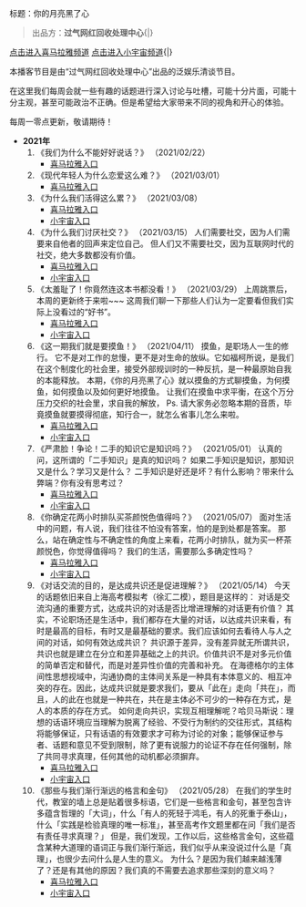 标题：你的月亮黑了心

>	出品方：**过气网红回收处理中心**{|}

[点击进入喜马拉雅频道](https://www.ximalaya.com/yule/46899127/)
[点击进入小宇宙频道](https://www.xiaoyuzhoufm.com/podcast/6034cf819d8676983dcf81ef){|}

本播客节目是由“过气网红回收处理中心”出品的泛娱乐清谈节目。

在这里我们每周会就一些有趣的话题进行深入讨论与吐槽，可能十分片面，可能十分主观，甚至可能政治不正确。但是希望给大家带来不同的视角和开心的体验。

每周一零点更新，敬请期待！

-	**2021年**
	1.	《我们为什么不能好好说话？》 （2021/02/22）
		-	[喜马拉雅入口](https://www.ximalaya.com/yule/46899127/388141549)
	2.	《现代年轻人为什么恋爱这么难？》 （2021/03/01）
		-	[喜马拉雅入口](https://www.ximalaya.com/yule/46899127/390464943)
	3.	《为什么我们活得这么累？》 （2021/03/08）
		-	[喜马拉雅入口](https://www.ximalaya.com/yule/46899127/392733660)
		-	[小宇宙入口](https://www.xiaoyuzhoufm.com/episode/6044f85d55a0d3f4b8f96616)
	4.	《为什么我们讨厌社交？》 （2021/03/15）
		人们需要社交，因为人们需要来自他者的回声来定位自己。
		但人们又不需要社交，因为互联网时代的社交，绝大多数都没有价值。
		-	[喜马拉雅入口](https://www.ximalaya.com/yule/46899127/395076398)
		-	[小宇宙入口](https://www.xiaoyuzhoufm.com/episode/604e35a6cb4847efd22801c2)
	5.	《太羞耻了！你竟然连这本书都没看！》 （2021/03/29）
		上周跳票后，本周的更新终于来啦~~~
		这周我们聊一下那些人们认为一定要看但我们实际上没看过的“好书”。
		-	[喜马拉雅入口](https://www.ximalaya.com/yule/46899127/399889165)
		-	[小宇宙入口](https://www.xiaoyuzhoufm.com/episode/60607077f3bbab83b588d434)
	6.	《这一期我们就是要摸鱼！》 （2021/04/11）
		摸鱼，是职场人一生的修行。
		它不是对工作的怠慢，更不是对生命的放纵。它如福柯所说，是我们在这个制度化的社会里，接受外部规训时的一种反抗，是一种最原始自我的本能释放。
		本期，《你的月亮黑了心》就以摸鱼的方式聊摸鱼，为何摸鱼，如何摸鱼以及如何更好地摸鱼。
		让我们在摸鱼中求平衡，在这个万分压力交织的社会里，求自我的解放，
		Ps. 请大家务必忽略本期的音质，毕竟摸鱼就要摸得彻底，知行合一，就怎么省事儿怎么来啦。
		-	[喜马拉雅入口](https://www.ximalaya.com/yule/46899127/404582041)
		-	[小宇宙入口](https://www.xiaoyuzhoufm.com/episode/6072f049b3b59ee30e7c1469)
	7.	《严肃脸！争论！二手的知识它是知识吗？》 （2021/05/01）
		认真的问，这所谓的「二手知识」是真的知识吗？
		如果二手知识是知识，那知识又是什么？学习又是什么？
		二手知识是好还是坏？有什么影响？带来什么弊端？你有没有思考过？
		-	[喜马拉雅入口](https://www.ximalaya.com/yule/46899127/411020462)
		-	[小宇宙入口](https://www.xiaoyuzhoufm.com/episode/608c4b1152b0be3dfe6cd3ed)
	8.	《你确定花两小时排队买茶颜悦色值得吗？》 （2021/05/07）
		面对生活中的问题，有人说，我们往往不怕没有答案，怕的是到处都是答案。
		那么，站在确定性与不确定性的角度上来看，花两小时排队，就为买一杯茶颜悦色，你觉得值得吗？
		我们的生活，需要那么多确定性吗？
		-	[喜马拉雅入口](https://www.ximalaya.com/yule/46899127/413042415)
		-	[小宇宙入口](https://www.xiaoyuzhoufm.com/episode/60956fbaab52df57f9d06a9f)
	9.	《对话交流的目的，是达成共识还是促进理解？》 （2021/05/14）
		今天的话题依旧来自上海高考模拟考（徐汇二模），题目是这样的：
		对话是交流沟通的重要方式，达成共识的对话是否比增进理解的对话更有价值？
		其实，不论职场还是生活中，我们都存在大量的对话，以达成共识来看，有时是最高的目标，有时又是最基础的要求。我们应该如何去看待人与人之间的对话，如何有效达成共识？
		共识源于差异，没有差异就无所谓共识，共识也就是建立在分立和差异基础之上的共识。价值共识不是对多元价值的简单否定和替代，而是对差异性价值的完善和补充。
		在海德格尔的主体间性思想视域中，沟通协商的主体间关系是一种具有本体意义的、相互冲突的存在。因此，达成共识就是要求我们，要从「此在」走向「共在」，而且，人的此在也就是一种共在，共在是主体必不可少的一种存在方式，是人的本质的存在方式。
		如何走向共识，实现互相理解呢？哈贝马斯说：理想的话语环境应当理解为脱离了经验、不受行为制约的交往形式，其结构将能够保证，只有话语的有效要求才可称为讨论的对象；能够保证参与者、话题和意见不受到限制，除了更有说服力的论证不存在任何强制，除了共同寻求真理，任何其他的动机都必须摒弃。
		-	[喜马拉雅入口](https://www.ximalaya.com/yule/46899127/415247062)
		-	[小宇宙入口](https://www.xiaoyuzhoufm.com/episode/609ea646530b2e534b381f78)
	10.	《那些与我们渐行渐远的格言和金句》 （2021/05/28）
		在我们的学生时代，教室的墙上总是贴着很多标语，它们是一些格言和金句，甚至包含许多蕴含哲理的「大词」，什么「有人的死轻于鸿毛，有人的死重于泰山」，什么「实践是检验真理的唯一标准」，甚至高考作文题里都在问「我们是否有责任寻求真理？」
		但是，我们发现，工作以后，这些格言金句，这些蕴含某种大道理的语词正与我们渐行渐远，我们似乎从来没说过什么是「真理」，也很少去问什么是人生的意义。
		为什么？是因为我们越来越浅薄了？还是有其他的原因？我们真的不需要去追求那些深刻的意义吗？
		-	[喜马拉雅入口](https://www.ximalaya.com/yule/46899127/419616833)
		-	[小宇宙入口](https://www.xiaoyuzhoufm.com/episode/60b114c2a6d8a36b0621fe9e)
